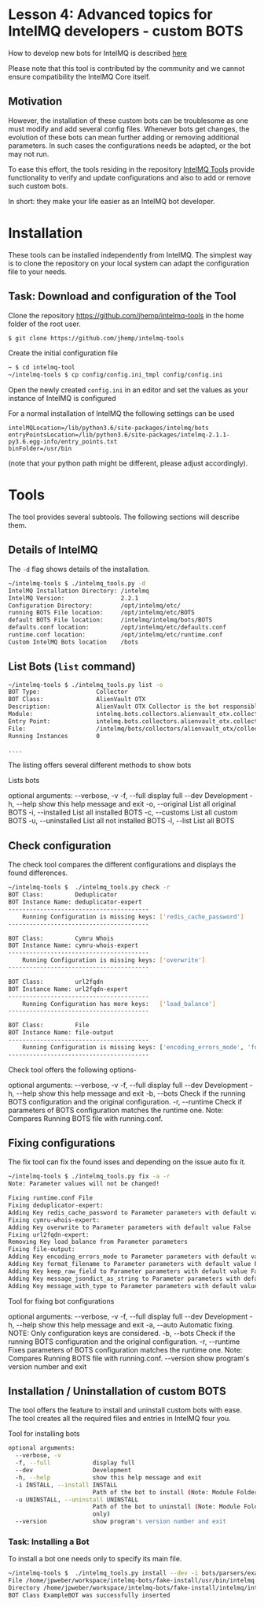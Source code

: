 # Lesson 4: Advanced topics for IntelMQ developers - custom BOTS


How to develop new bots for IntelMQ is described [here](https://intelmq.readthedocs.io/en/latest/Developers-Guide/#bot-developer-guide)

Please note that this tool is contributed by the community and we cannot ensure compatibility the IntelMQ Core itself.

## Motivation


However, the installation of these custom bots can be troublesome as one must modify and add several config files. Whenever bots get changes, the evolution of these bots can mean further adding or removing additional parameters.
In such cases the configurations needs be adapted, or the bot may not run. 

To ease this effort, the tools residing in the repository [IntelMQ Tools](https://github.com/jhemp/intelmq-tools) provide functionality to verify and update configurations and also to add or remove such custom bots.

In short: they make your life easier as an IntelMQ bot developer.

# Installation

These tools can be installed independently from IntelMQ. The simplest way is to clone the repository on your local system can adapt the configuration file to your needs.

## Task: Download and configuration of the Tool

Clone the repository https://github.com/jhemp/intelmq-tools in the home folder of the root user.


```bash
$ git clone https://github.com/jhemp/intelmq-tools
```

Create the initial configuration file

```bash
~ $ cd intelmq-tool
~/intelmq-tools $ cp config/config.ini_tmpl config/config.ini
```

Open the newly created `config.ini` in an editor and set the values as your instance of IntelMQ is configured

For a normal installation of IntelMQ the following settings can be used

```
intelMQLocation=/lib/python3.6/site-packages/intelmq/bots
entryPointsLocation=/lib/python3.6/site-packages/intelmq-2.1.1-py3.6.egg-info/entry_points.txt
binFolder=/usr/bin
```
(note that your python path might be different, please adjust accordingly).


# Tools

The tool provides several subtools. The following sections will describe them.

##  Details of IntelMQ

The `-d` flag shows details of the installation.

```bash
~/intelmq-tools $ ./intelmq_tools.py -d
IntelMQ Installation Directory: /intelmq
IntelMQ Version:                2.2.1
Configuration Directory:        /opt/intelmq/etc/
running BOTS File location:     /opt/intelmq/etc/BOTS
default BOTS File location:     /intelmq/intelmq/bots/BOTS
defaults.conf location:         /opt/intelmq/etc/defaults.conf
runtime.conf location:          /opt/intelmq/etc/runtime.conf
Custom IntelMQ Bots location    /bots
```

##  List Bots (`list` command)


```bash
~/intelmq-tools $ ./intelmq_tools.py list -o
BOT Type:                Collector
BOT Class:               AlienVault OTX
Description:             AlienVault OTX Collector is the bot responsible to get the report through the API. Report could vary according to subscriptions.                                                                                                                                       
Module:                  intelmq.bots.collectors.alienvault_otx.collector
Entry Point:             intelmq.bots.collectors.alienvault_otx.collector:BOT.run
File:                    /intelmq/bots/collectors/alienvault_otx/collector.py
Running Instances        0

....
```

The listing offers several different methods to show bots

Lists bots

optional arguments:
  --verbose, -v
  -f, --full         display full
  --dev              Development
  -h, --help         show this help message and exit
  -o, --original     List all original BOTS
  -i, --installed    List all installed BOTS
  -c, --customs      List all custom BOTS
  -u, --uninstalled  List all not installed BOTS
  -l, --list         List all BOTS


##  Check configuration

The check tool compares the different configurations and displays the found differences.

```bash
~/intelmq-tools $  ./intelmq_tools.py check -r
BOT Class:         Deduplicator
BOT Instance Name: deduplicator-expert
----------------------------------------
    Running Configuration is missing keys: ['redis_cache_password']
----------------------------------------

BOT Class:         Cymru Whois
BOT Instance Name: cymru-whois-expert
----------------------------------------
    Running Configuration is missing keys: ['overwrite']
----------------------------------------

BOT Class:         url2fqdn
BOT Instance Name: url2fqdn-expert
----------------------------------------
    Running Configuration has more keys:   ['load_balance']
----------------------------------------

BOT Class:         File
BOT Instance Name: file-output
----------------------------------------
    Running Configuration is missing keys: ['encoding_errors_mode', 'format_filename', 'keep_raw_field', 'message_jsondict_as_string', 'message_with_type']
----------------------------------------

```
Check tool offers the following options-

optional arguments:
  --verbose, -v
  -f, --full     display full
  --dev          Development
  -h, --help     show this help message and exit
  -b, --bots     Check if the running BOTS configuration and the original configuration.
  -r, --runtime  Check if parameters of BOTS configuration matches the runtime one. Note: Compares Running BOTS file with running.conf.



  
  
##  Fixing configurations

The fix tool can fix the found isses and depending on the issue auto fix it.


```bash
~/intelmq-tools $ ./intelmq_tools.py fix -a -r
Note: Parameter values will not be changed!

Fixing runtime.conf File
Fixing deduplicator-expert:
Adding Key redis_cache_password to Parameter parameters with default value None
Fixing cymru-whois-expert:
Adding Key overwrite to Parameter parameters with default value False
Fixing url2fqdn-expert:
Removing Key load_balance from Parameter parameters
Fixing file-output:
Adding Key encoding_errors_mode to Parameter parameters with default value strict
Adding Key format_filename to Parameter parameters with default value False
Adding Key keep_raw_field to Parameter parameters with default value False
Adding Key message_jsondict_as_string to Parameter parameters with default value False
Adding Key message_with_type to Parameter parameters with default value False

```

Tool for fixing bot configurations

optional arguments:
  --verbose, -v
  -f, --full     display full
  --dev          Development
  -h, --help     show this help message and exit
  -a, --auto     Automatic fixing. NOTE: Only configuration keys are considered.
  -b, --bots     Check if the running BOTS configuration and the original configuration.
  -r, --runtime  Fixes parameters of BOTS configuration matches the runtime  one. Note: Compares Running BOTS file with running.conf.
  --version      show program's version number and exit



##  Installation / Uninstallation of custom BOTS

The tool offers the feature to install and uninstall custom bots with ease. The tool creates all the required files and entries in IntelMQ four you.


Tool for installing bots

```bash
optional arguments:
  --verbose, -v
  -f, --full            display full
  --dev                 Development
  -h, --help            show this help message and exit
  -i INSTALL, --install INSTALL
                        Path of the bot to install (Note: Module Folder only)
  -u UNINSTALL, --uninstall UNINSTALL
                        Path of the bot to uninstall (Note: Module Folder
                        only)
  --version             show program's version number and exit
```

### Task: Installing a Bot

To install a bot one needs only to specify its main file.

```bash
~/intelmq-tools $  ./intelmq_tools.py install --dev -i bots/parsers/exampleparser/parser.py 
File /home/jpweber/workspace/intelmq-bots/fake-install/usr/bin/intelmq.bots.parsers.exampleparser.parser created
Directory /home/jpweber/workspace/intelmq-bots/fake-install/intelmq/intelmq/bots/parsers/exampleparser was created
BOT Class ExampleBOT was successfully inserted

```

